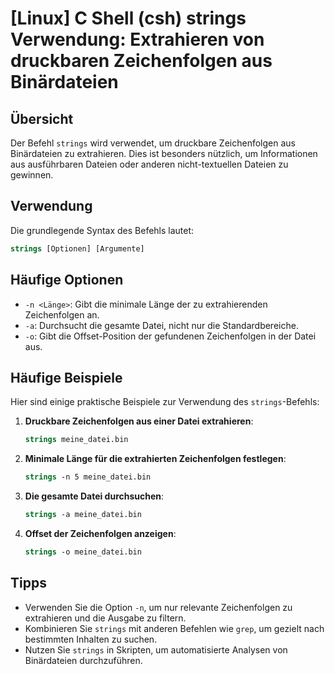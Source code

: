 # [Linux] C Shell (csh) strings Verwendung: Extrahieren von druckbaren Zeichenfolgen aus Binärdateien

## Übersicht
Der Befehl `strings` wird verwendet, um druckbare Zeichenfolgen aus Binärdateien zu extrahieren. Dies ist besonders nützlich, um Informationen aus ausführbaren Dateien oder anderen nicht-textuellen Dateien zu gewinnen.

## Verwendung
Die grundlegende Syntax des Befehls lautet:

```csh
strings [Optionen] [Argumente]
```

## Häufige Optionen
- `-n <Länge>`: Gibt die minimale Länge der zu extrahierenden Zeichenfolgen an.
- `-a`: Durchsucht die gesamte Datei, nicht nur die Standardbereiche.
- `-o`: Gibt die Offset-Position der gefundenen Zeichenfolgen in der Datei aus.

## Häufige Beispiele
Hier sind einige praktische Beispiele zur Verwendung des `strings`-Befehls:

1. **Druckbare Zeichenfolgen aus einer Datei extrahieren**:
   ```csh
   strings meine_datei.bin
   ```

2. **Minimale Länge für die extrahierten Zeichenfolgen festlegen**:
   ```csh
   strings -n 5 meine_datei.bin
   ```

3. **Die gesamte Datei durchsuchen**:
   ```csh
   strings -a meine_datei.bin
   ```

4. **Offset der Zeichenfolgen anzeigen**:
   ```csh
   strings -o meine_datei.bin
   ```

## Tipps
- Verwenden Sie die Option `-n`, um nur relevante Zeichenfolgen zu extrahieren und die Ausgabe zu filtern.
- Kombinieren Sie `strings` mit anderen Befehlen wie `grep`, um gezielt nach bestimmten Inhalten zu suchen.
- Nutzen Sie `strings` in Skripten, um automatisierte Analysen von Binärdateien durchzuführen.